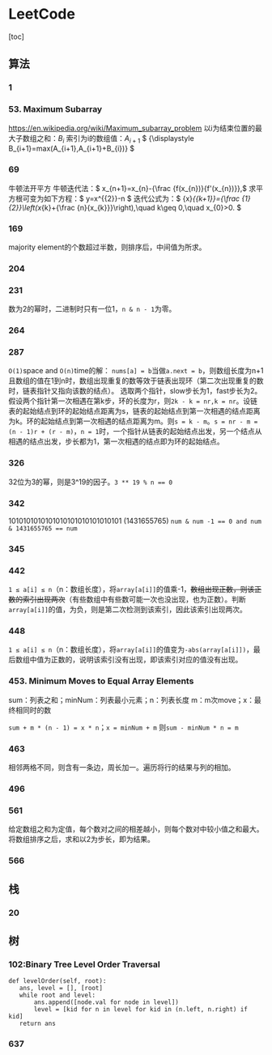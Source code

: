 # LeetCode
[toc]

## 算法

### 1

### 53. Maximum Subarray
https://en.wikipedia.org/wiki/Maximum_subarray_problem
以i为结束位置的最大子数组之和：$B_{i}$
索引为i的数组值：$A_{i+1}$
$ {\displaystyle B_{i+1}=max(A_{i+1},A_{i+1}+B_{i})} $

### 69
牛顿法开平方
牛顿迭代法：$ x_{n+1}=x_{n}-{\frac {f(x_{n})}{f'(x_{n})}}\,$
求平方根可变为如下方程：$ y=x^{{2}}-n $
迭代公式为：$ {x}_{{k+1}}={\frac  {1}{2}}\left(x_{k}+{\frac  {n}{x_{k}}}\right),\quad k\geq 0,\quad x_{0}>0. $

### 169
majority element的个数超过半数，则排序后，中间值为所求。

### 204

### 231
数为2的幂时，二进制时只有一位1，`n & n - 1`为零。

### 264


### 287
`O(1)`space and `O(n)`time的解：
`nums[a] = b`当做`a.next = b`，则数组长度为n+1且数组的值在1到n时，数组出现重复的数等效于链表出现环（第二次出现重复的数时，链表指针又指向该数的结点）。
选取两个指针，slow步长为1，fast步长为2。假设两个指针第一次相遇在第k步，环的长度为r，则`2k - k = nr,k = nr`。设链表的起始结点到环的起始结点距离为s，链表的起始结点到第一次相遇的结点距离为k。环的起始结点到第一次相遇的结点距离为m。则`s = k - m`。`s = nr - m = (n - 1)r + (r - m)`，`n = 1`时，一个指针从链表的起始结点出发，另一个结点从相遇的结点出发，步长都为1，第一次相遇的结点即为环的起始结点。

### 326
32位为3的幂，则是3^19的因子。`3 ** 19 % n == 0`

### 342
1010101010101010101010101010101 (1431655765)
`num & num -1 == 0 and num & 1431655765 == num`

### 345



### 442
`1 ≤ a[i] ≤ n`（n：数组长度），将`array[a[i]]`的值乘-1，~~数组出现正数，则该正数的索引出现两次~~（有些数组中有些数可能一次也没出现，也为正数）。判断`array[a[i]]`的值，为负，则是第二次检测到该索引，因此该索引出现两次。

### 448
`1 ≤ a[i] ≤ n`（n：数组长度），将`array[a[i]]`的值变为`-abs(array[a[i]])`，最后数组中值为正数的，说明该索引没有出现，即该索引对应的值没有出现。

### 453. Minimum Moves to Equal Array Elements
sum：列表之和；minNum：列表最小元素；n：列表长度
m：m次move；x：最终相同时的数

`sum + m * (n - 1) = x * n`；`x = minNum + m`
则`sum - minNum * n = m`

### 463
相邻两格不同，则含有一条边，周长加一。遍历将行的结果与列的相加。

### 496


### 561
给定数组之和为定值，每个数对之间的相差越小，则每个数对中较小值之和最大。将数组排序之后，求和以2为步长，即为结果。

### 566

## 栈

### 20

## 树

### 102:Binary Tree Level Order Traversal

```
def levelOrder(self, root):
   ans, level = [], [root]
   while root and level:
       ans.append([node.val for node in level])
       level = [kid for n in level for kid in (n.left, n.right) if kid]
   return ans
```

### 637


